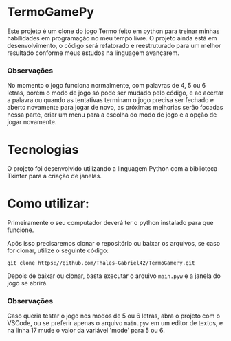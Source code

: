# TermoGamePy

Este projeto é um clone do jogo Termo feito em python para treinar minhas habilidades em programação no meu tempo livre. O projeto ainda está em desenvolvimento, o código será refatorado e reestruturado para um melhor resultado conforme meus estudos na linguagem avançarem.

### Observações
No momento o jogo funciona normalmente, com palavras de 4, 5 ou 6 letras, porém o modo de jogo só pode ser mudado pelo código, e ao acertar a palavra ou quando as tentativas terminam o jogo precisa ser fechado e aberto novamente para jogar de novo, as próximas melhorias serão focadas nessa parte, criar um menu para a escolha do modo de jogo e a opção de jogar novamente.

#
# Tecnologias

O projeto foi desenvolvido utilizando a linguagem Python com a biblioteca Tkinter para a criação de janelas.

#

# Como utilizar:
Primeiramente o seu computador deverá ter o python instalado para que funcione. 

Após isso precisaremos clonar o repositório ou baixar os arquivos, se caso for clonar, utilize o seguinte código:

```
git clone https://github.com/Thales-Gabriel42/TermoGamePy.git
```

Depois de baixar ou clonar, basta executar o arquivo `main.pyw` e a janela do jogo se abrirá.

### Observações
Caso queria testar o jogo nos modos de 5 ou 6 letras, abra o projeto com o VSCode, ou se preferir apenas o arquivo `main.pyw` em um editor de textos, e na linha 17 mude o valor da variável 'mode' para 5 ou 6.
